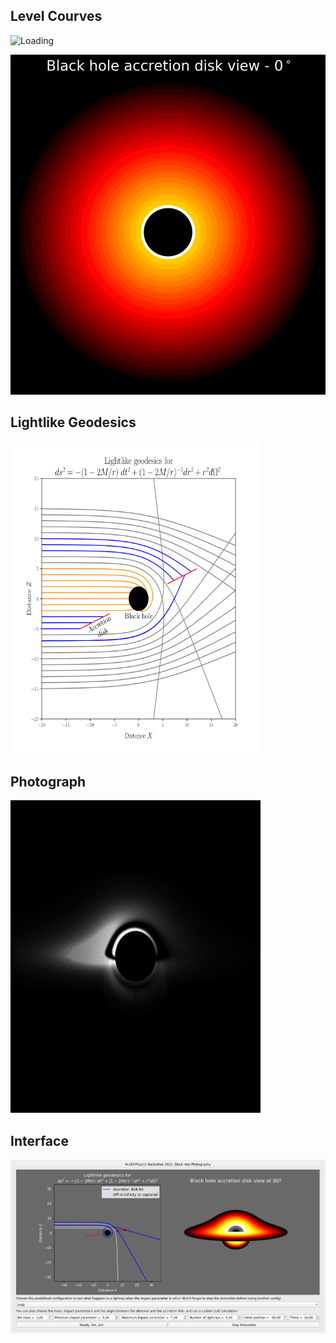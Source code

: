 
<h2>Level Courves </h2>

<img src="/images/contour.png" alt="Loading" title="Loading" class="center" width="400" 
     height="500" />
     
<img src="/images/gif_accretion_disk_logo.gif" alt="Loading" title="Loading" class="center"  />


<h2>Lightlike Geodesics </h2>

<img src="/images/trajectories_9900.png" alt="Loading" title="Loading" class="center"  width="400" 
     height="500"  />

<h2>Photograph </h2>

<img src="/images/Black_hole_photo.png" alt="Loading" title="Loading" class="center"  width="400" 
     height="500"  />
     
 <h2>Interface </h2>
     
<img src="/images/Print_layout_Pedro_2022.png" alt="Loading" title="Loading" class="center"/>
 
    
